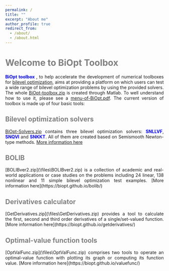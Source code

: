 ```yaml
---
permalink: /
title: ""
excerpt: "About me"
author_profile: true
redirect_from: 
  - /about/
  - /about.html
---
```


<span style="color:grey">Welcome to BiOpt Toolbox</span> 
===

<div style="text-align:justify;"> <span style="color:blue"> <b> BiOpt toolbox </b> </span>, to help accelerate the development of numerical toolboxes for  <a href="https://biopt.github.io/solvers/">bilevel optimization</a>,   aims at providing a platform on which users can test a wide range of bilevel optimization problems by using the provided solvers. The whole <a href="\files\BiOpt-toolbox.zip">BiOpt-toolbox.zip</a> is created through Matlab. To well understand how to use it, please see a <a href="\files\menu-of-BiOpt.pdf">menu-of-BiOpt.pdf</a>.  The current version of toolbox is made up of four basic tools: </div>

<span style="color:grey">Bilevel optimization solvers </span> 
---
<div style="text-align:justify;">
  <a href="\files\BiOpt-Solvers.zip"> BiOpt-Solvers.zip</a>  contains three bilevel optimization solvers: <span style="color:blue"> <b>SNLLVF</b></span>, <span style="color:blue"> <b>SNQVI</b></span>  and <span style="color:blue"> <b>SNKKT</b></span>. All of them are created based on Semismooth Newton-type methods.  <a href="https://biopt.github.io/solvers/"> More information here </a>
</div>

<span style="color:grey">BOLIB </span>   
---
<div style="text-align:justify;">
  [BOLIBver2.zip](\files\BOLIBver2.zip) is a collection of academic and real-world applications or case studies on the problems including 24 linear, 138 nonlinear and 11 simple bilevel optimization test examples. [More information here](https://biopt.github.io/bolib/) 
</div>

<span style="color:grey">Derivatives calculator </span>  
---
<div style="text-align:justify;">
  [GetDerivatives.zip](\files\GetDerivatives.zip) provides a tool to calculate the first, second and third order derivatives of a single/set-valued function. [More information here](https://biopt.github.io/getderivatives/) 
</div>

<span style="color:grey">Optimal-value function tools </span>   
---
<div style="text-align:justify;">
  [OptValFunc.zip](\files\OptValFunc.zip) comprises two tools to operate an optimal-value function with plotting  its graph or computing its function value.  [More information here](https://biopt.github.io/valuefunc/) 
</div>
